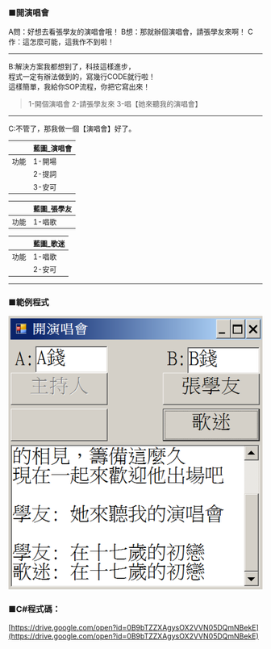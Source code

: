 ### ■開演唱會

A問：好想去看張學友的演唱會哦！
B想：那就辦個演唱會，請張學友來啊！
C作：這怎麼可能，這我作不到啦！

---

B:解決方案我都想到了，科技這樣進步，  
程式一定有辦法做到的，寫幾行CODE就行啦！  
這樣簡單，我給你SOP流程，你把它寫出來！

> 1-開個演唱會
> 2-請張學友來
> 3-唱【她來聽我的演唱會】

---

C:不管了，那我做一個【演唱會】好了。

|  | 藍圖\_演唱會 |
| :--- | :--- |
| 功能 | 1-開場 |
|  | 2-提詞 |
|  | 3-安可 |

|  | 藍圖\_張學友 |
| :--- | :--- |
| 功能 | 1-唱歌 |

|  | 藍圖\_歌迷 |
| :--- | :--- |
| 功能 | 1-唱歌 |
|      | 2-安可 |

---

### ■範例程式

![](/assets/005_開演唱會_20170801.PNG)

### ■C\#程式碼：

[https://drive.google.com/open?id=0B9bTZZXAgysOX2VVN05DQmNBekE](https://drive.google.com/open?id=0B9bTZZXAgysOX2VVN05DQmNBekE)


